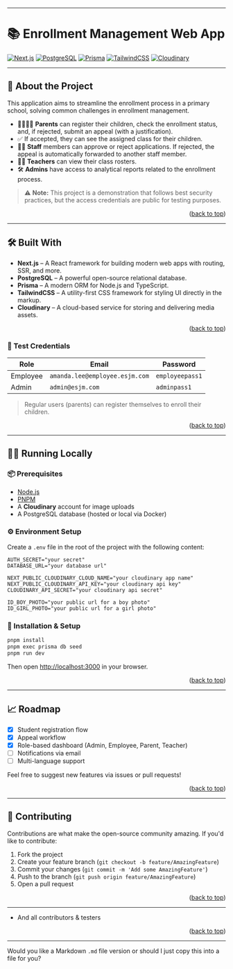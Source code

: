 
---

# 📚 Enrollment Management Web App

<!-- SHIELDS -->
[![Next.js](https://img.shields.io/badge/Next.js-000?style=for-the-badge\&logo=nextdotjs\&logoColor=white)](https://nextjs.org)
[![PostgreSQL](https://img.shields.io/badge/PostgreSQL-4169E1?style=for-the-badge\&logo=postgresql\&logoColor=white)](https://www.postgresql.org/)
[![Prisma](https://img.shields.io/badge/Prisma-2D3748?style=for-the-badge\&logo=prisma\&logoColor=white)](https://www.prisma.io/)
[![TailwindCSS](https://img.shields.io/badge/TailwindCSS-06B6D4?style=for-the-badge\&logo=tailwindcss\&logoColor=white)](https://tailwindcss.com/)
[![Cloudinary](https://img.shields.io/badge/Cloudinary-3448C5?style=for-the-badge\&logo=cloudinary\&logoColor=white)](https://cloudinary.com/)

---

## 📖 About the Project

This application aims to streamline the enrollment process in a primary school, solving common challenges in enrollment management.

* 👨‍👩‍👧‍👦 **Parents** can register their children, check the enrollment status, and, if rejected, submit an appeal (with a justification).
* ✅ If accepted, they can see the assigned class for their children.
* 🧑‍💼 **Staff** members can approve or reject applications. If rejected, the appeal is automatically forwarded to another staff member.
* 👨‍🏫 **Teachers** can view their class rosters.
* 🛠️ **Admins** have access to analytical reports related to the enrollment process.

> ⚠️ **Note:** This project is a demonstration that follows best security practices, but the access credentials are public for testing purposes.

<p align="right">(<a href="#top">back to top</a>)</p>

---

## 🛠️ Built With

* **Next.js** – A React framework for building modern web apps with routing, SSR, and more.
* **PostgreSQL** – A powerful open-source relational database.
* **Prisma** – A modern ORM for Node.js and TypeScript.
* **TailwindCSS** – A utility-first CSS framework for styling UI directly in the markup.
* **Cloudinary** – A cloud-based service for storing and delivering media assets.

<p align="right">(<a href="#top">back to top</a>)</p>


### 👥 Test Credentials

| Role     | Email                          | Password        |
| -------- | ------------------------------ | --------------- |
| Employee | `amanda.lee@employee.esjm.com` | `employeepass1` |
| Admin    | `admin@esjm.com`               | `adminpass1`    |

> Regular users (parents) can register themselves to enroll their children.

<p align="right">(<a href="#top">back to top</a>)</p>

---

## 🧑‍💻 Running Locally

### 📦 Prerequisites

* [Node.js](https://nodejs.org/en)
* [PNPM](https://pnpm.io/)
* A **Cloudinary** account for image uploads
* A PostgreSQL database (hosted or local via Docker)

### ⚙️ Environment Setup

Create a `.env` file in the root of the project with the following content:

```env
AUTH_SECRET="your secret"
DATABASE_URL="your database url"

NEXT_PUBLIC_CLOUDINARY_CLOUD_NAME="your cloudinary app name"
NEXT_PUBLIC_CLOUDINARY_API_KEY="your cloudinary api key"
CLOUDINARY_API_SECRET="your cloudinary api secret"

ID_BOY_PHOTO="your public url for a boy photo"
ID_GIRL_PHOTO="your public url for a girl photo"
```

### 🧪 Installation & Setup

```bash
pnpm install
pnpm exec prisma db seed
pnpm run dev
```

Then open [http://localhost:3000](http://localhost:3000) in your browser.

<p align="right">(<a href="#top">back to top</a>)</p>

---

## 📈 Roadmap

* [x] Student registration flow
* [x] Appeal workflow
* [x] Role-based dashboard (Admin, Employee, Parent, Teacher)
* [ ] Notifications via email
* [ ] Multi-language support

Feel free to suggest new features via issues or pull requests!

<p align="right">(<a href="#top">back to top</a>)</p>

---

## 🤝 Contributing

Contributions are what make the open-source community amazing. If you'd like to contribute:

1. Fork the project
2. Create your feature branch (`git checkout -b feature/AmazingFeature`)
3. Commit your changes (`git commit -m 'Add some AmazingFeature'`)
4. Push to the branch (`git push origin feature/AmazingFeature`)
5. Open a pull request

<p align="right">(<a href="#top">back to top</a>)</p>


---
* And all contributors & testers

<p align="right">(<a href="#top">back to top</a>)</p>

---

Would you like a Markdown `.md` file version or should I just copy this into a file for you?
